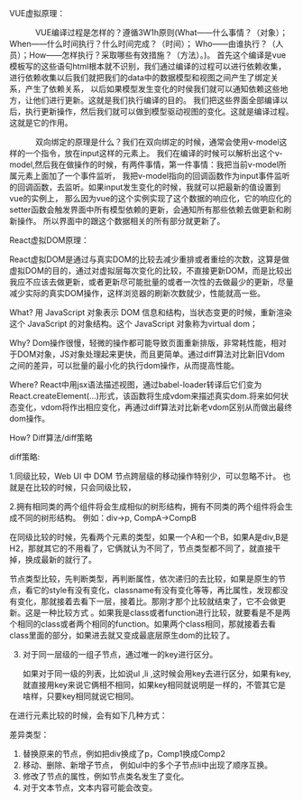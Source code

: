 VUE虚拟原理：

　　　 VUE编译过程是怎样的？遵循3W1h原则(What——什么事情？（对象）；When——什么时间执行？什么时间完成？（时间）；
      Who——由谁执行？（人员）；How——怎样执行？采取哪些有效措施？（方法）。)。
     首先这个编译是vue模板写的这些语句html根本就不识别，我们通过编译的过程可以进行依赖收集，
     进行依赖收集以后我们就把我们的data中的数据模型和视图之间产生了绑定关系，产生了依赖关系，
     以后如果模型发生变化的时侯我们就可以通知依赖这些地方，让他们进行更新。这就是我们执行编译的目的。
      我们把这些界面全部编译以后，执行更新操作，然后我们就可以做到模型驱动视图的变化。这就是编译过程。这就是它的作用。

　　　   双向绑定的原理是什么？我们在双向绑定的时候，通常会使用v-model这样的一个指令，放在input这样的元素上。
    我们在编译的时候可以解析出这个v-model,然后我在做操作的时候，有两件事情，第一件事情：我把当前v-model所属元素上面加了一个事件监听，
    我把v-model指向的回调函数作为input事件监听的回调函数，去监听。如果input发生变化的时候，我就可以把最新的值设置到vue的实例上，
     那么因为vue的这个实例实现了这个数据的响应化，它的响应化的setter函数会触发界面中所有模型依赖的更新，会通知所有那些依赖去做更新和刷新操作。
    所以界面中的跟这个数据相关的所有部分就更新了。



React虚拟DOM原理：

React虚拟DOM是通过与真实DOM的比较去减少重排或者重绘的次数，这算是做虚拟DOM的目的，通过对虚拟层每次变化的比较，不直接更新DOM，而是比较出我应不应该去做更新，或者更新尽可能批量的或者一次性的去做最少的更新，尽量减少实际的真实DOM操作，这样浏览器的刷新次数就少，性能就高一些。

What? 用 JavaScript 对象表示 DOM 信息和结构，当状态变更的时候，重新渲染这个 JavaScript 的对象结构。这个 JavaScript 对象称为virtual dom；

Why?  Dom操作很慢，轻微的操作都可能导致页面重新排版，非常耗性能，相对于DOM对象，JS对象处理起来更快，而且更简单。通过diff算法对比新旧Vdom 之间的差异，可以批量的最小化的执行dom操作，从而提高性能。

Where? React中用jsx语法描述视图，通过babel-loader转译后它们变为React.createElement(...)形式，该函数将生成vdom来描述真实dom.将来如何状态变化，vdom将作出相应变化，再通过diff算法对比新老vdom区别从而做出最终dom操作。

How?  Diff算法/diff策略

diff策略:

1.同级比较，Web UI 中 DOM 节点跨层级的移动操作特别少，可以忽略不计。
   也就是在比较的时候，只会同级比较，
   
2.拥有相同类的两个组件将会生成相似的树形结构，拥有不同类的两个组件将会生成不同的树形结构。
例如：div->p, CompA->CompB

在同级比较的时候，先看两个元素的类型，如果一个A和一个B，如果A是div,B是H2，那就其它的不用看了，它俩就认为不同了，节点类型都不同了，就直接干掉，换成最新的就行了。

节点类型比较，先判断类型，再判断属性，依次递归的去比较，如果是原生的节点，看它的style有没有变化，classname有没有变化等等，再比属性，发现都没有变化，那就接着去看下一层，接着比。那刚才那个比较就结束了，它不会做更新。这是一种比较方式 。如果我是class或者function进行比较，就要看是不是两个相同的class或者两个相同的function。如果两个class相同，那就接着去看class里面的部分，如果进去就又变成最底层原生dom的比较了。

3. 对于同一层级的一组子节点，通过唯一的key进行区分。

   如果对于同一级的列表，比如说ul ,li ,这时候会用key去进行区分，如果有key,就直接用key来说它俩相不相同，如果key相同就说明是一样的，不管其它是啥样，只要key相同就说它相同。
   

在进行元素比较的时候，会有如下几种方式：

差异类型：
1. 替换原来的节点，例如把div换成了p，Comp1换成Comp2
2. 移动、删除、新增子节点， 例如ul中的多个子节点li中出现了顺序互换。
3. 修改了节点的属性，例如节点类名发生了变化。
4. 对于文本节点，文本内容可能会改变。
